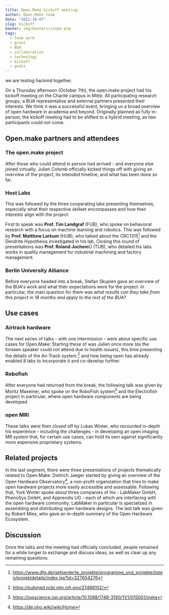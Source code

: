 ```yaml
---
title: Open.Make kickoff meeting.
author: Open.Make team
date: "2021-10-07"
slug: kickoff
banner: img/banners/scope.png
tags:
  - team work
  - grant
  - BUA
  - collaboration
  - technology
  - kickoff
  - goals
---
```

we are testing hackmd together.

On a Thursday afternoon (October 7th), the open.make project had his kickoff
meeting on the Charité campus in Mitte. All participating research groups, a BUA
representative and external partners presented their interests. We think it was
a successful event, bringing us a broad overview of open hardware in academia
and beyond. Originally planned as fully in-person, the kickoff meeting had to be
shifted to a hybrid meeting, as two participants could not come.

## Open.make partners and attendees

### The open.make project

After those who could attend in person had arrived - and everyone else joined
virtually, Julien Colomb officially kicked things off with giving an overview of
the project, its intended timeline, and what has been done so far.

### Host Labs

This was followed by the three cooperating labs presenting themselves,
especially what their respective skillset encompasses and how their interests
align with the project:

First to speak was **Prof. Tim Landgraf** (FUB), who spoke on behavioral research
with a focus on machine learning and robotics. This was followed by **Prof. Matthew
Larkum** (HUB), who talked about the CRC1315[^1] and the Dendrite Hypothesis
investigated in his lab. Closing this round of presentations was **Prof. Roland
Jochem**Ü (TUB), who detailed his labs works in quality management for industrial
machining and factory management.

### Berlin University Alliance

Before everyone headed into a break, Stefan Skupien gave an overview of the
BUA's work and what their expectations were for the project. In particular, the
main question for them was _what results can they take from this project in 18
months and apply to the rest of the BUA_?

## Use cases

### Airtrack hardware

The next series of talks - with one intermission - were about specific use cases
for Open.Make: Starting these of was Julien once more (as the forseen speaker
could not attend due to health issues), this time presenting the details of the
Air-Track system [^2] and how being open has already enabled 8 labs to
incorporate it and co-develop further.

### Robofish

After everyone had returned from the break, the following talk was given by
Moritz Maxeiner, who spoke on the RoboFish system[^3] and the Electrofish
project in particular, where open hardware components are being developed.

### open MRI

These talks were then closed off by Lukas Winter, who recounted in-depth his
experience - including the challenges - in developing an open imaging MR system
that, for certain use cases, can hold its own against significantly more
expensive proprietary systems.

## Related projects

In the last segment, there were three presentations of projects thematically
related to Open.Make: Dietrich Jaeger started by giving an overview of the Open
Hardware Observatory[^4], a non-profit organization that tries to make open
hardware projects more easily accessible and assessable. Following that, York
Winter spoke about three companies of his - LabMaker GmbH, PhenoSys GmbH, and
Apprendis UG - each of which are interfacing with the open hardware community;
LabMaker in particular is specialized in assembling and distributing open
hardware designs. The last talk was given by Robert Mies, who gave an in-depth
summary of the Open Hardware Ecosystem.

## Discussion

Once the talks and the meeting had officially concluded, people remained for a
while longer to exchange and discuss ideas, as well as clear up any remaining
questions.

[^1]: https://www.dfg.de/gefoerderte_projekte/programme_und_projekte/listen/projektdetails/index.jsp?id=327654276
[^2]: https://pubmed.ncbi.nlm.nih.gov/27486102/
[^3]: https://iopscience.iop.org/article/10.1088/1748-3190/11/1/015001/meta
[^4]: https://de.oho.wiki/wiki/Home

